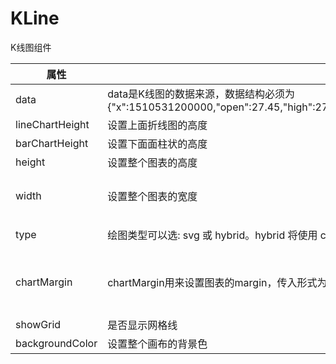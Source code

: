 # KLine
K线图组件


| 属性        | 说明                          | 类型            | 默认值         |
| --------- | --------------------------- | ------------- | ----------- |
| data | data是K线图的数据来源，数据结构必须为{"x":1510531200000,"open":27.45,"high":27.49,"low":26.8,"close":27.06,"fixed":"","color":"green","y":347146,"MA5":27.55,"MA10":28.09,"MA30":27.22} | array        |  null |
| lineChartHeight | 设置上面折线图的高度 | number        |  168 |
| barChartHeight | 设置下面面柱状的高度 | number        |  40 |
| height | 设置整个图表的高度 | number        |  无 |
| width | 设置整个图表的宽度 | number        |  填充整个父盒子 |
| type |  绘图类型可以选: svg 或 hybrid。hybrid 将使用 canvas 创建 DataSeries 的内容,但轴和其他元素是 svg | oneOf(["svg", "hybrid"])        |  "hybrid" |
| chartMargin |  chartMargin用来设置图表的margin，传入形式为chartMargin={{left: 0, right: 0, top: 10, bottom: 50}} | object       |  left: 0, right: 0, top: 10, bottom: 50 |
| showGrid |  是否显示网格线 | bool       |  true|
| backgroundColor |  设置整个画布的背景色 | string       |  透明|

 


